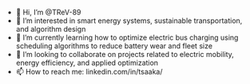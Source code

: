 - 👋 Hi, I’m @TReV-89  
- 👀 I’m interested in smart energy systems, sustainable transportation, and algorithm design  
- 🌱 I’m currently learning how to optimize electric bus charging using scheduling algorithms to reduce battery wear and fleet size  
- 💞️ I’m looking to collaborate on projects related to electric mobility, energy efficiency, and applied optimization  
- 📫 How to reach me: linkedin.com/in/tsaaka/

<!---
TReV-89/TReV-89 is a ✨ special ✨ repository because its `README.md` (this file) appears on your GitHub profile.
You can click the Preview link to take a look at your changes.
--->
